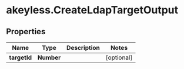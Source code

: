 # akeyless.CreateLdapTargetOutput

## Properties

Name | Type | Description | Notes
------------ | ------------- | ------------- | -------------
**targetId** | **Number** |  | [optional] 


